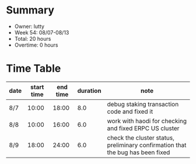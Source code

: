 # Summary

* Owner: lutty
* Week 54: 08/07-08/13
* Total: 20 hours
* Overtime: 0 hours

# Time Table

| date | start time | end time | duration | note                                                                           |
|------|------------|----------|----------|--------------------------------------------------------------------------------|
| 8/7  | 10:00      | 18:00    | 8.0      | debug staking transaction code and fixed it                                    |
| 8/8  | 10:00      | 16:00    | 6.0      | work with haodi for checking and fixed ERPC US cluster                         |
| 8/9  | 18:00      | 24:00    | 6.0      | check the cluster status, preliminary confirmation that the bug has been fixed |